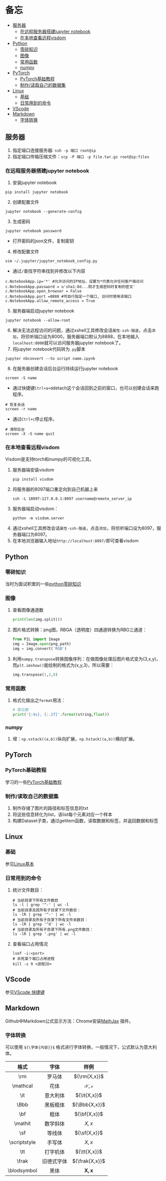 # 备忘
<!-- TOC -->

- [服务器](#%e6%9c%8d%e5%8a%a1%e5%99%a8)
  - [在远程服务器搭建jupyter notebook](#%e5%9c%a8%e8%bf%9c%e7%a8%8b%e6%9c%8d%e5%8a%a1%e5%99%a8%e6%90%ad%e5%bb%bajupyter-notebook)
  - [在本地查看远程visdom](#%e5%9c%a8%e6%9c%ac%e5%9c%b0%e6%9f%a5%e7%9c%8b%e8%bf%9c%e7%a8%8bvisdom)
- [Python](#python)
  - [零碎知识](#%e9%9b%b6%e7%a2%8e%e7%9f%a5%e8%af%86)
  - [图像](#%e5%9b%be%e5%83%8f)
  - [常用函数](#%e5%b8%b8%e7%94%a8%e5%87%bd%e6%95%b0)
  - [numpy](#numpy)
- [PyTorch](#pytorch)
  - [PyTorch基础教程](#pytorch%e5%9f%ba%e7%a1%80%e6%95%99%e7%a8%8b)
  - [制作/读取自己的数据集](#%e5%88%b6%e4%bd%9c%e8%af%bb%e5%8f%96%e8%87%aa%e5%b7%b1%e7%9a%84%e6%95%b0%e6%8d%ae%e9%9b%86)
- [Linux](#linux)
  - [基础](#%e5%9f%ba%e7%a1%80)
  - [日常用到的命令](#%e6%97%a5%e5%b8%b8%e7%94%a8%e5%88%b0%e7%9a%84%e5%91%bd%e4%bb%a4)
- [VScode](#vscode)
- [Markdown](#markdown)
  - [字体转换](#%e5%ad%97%e4%bd%93%e8%bd%ac%e6%8d%a2)

<!-- /TOC -->
## 服务器

1. 指定端口连接服务器: `ssh -p 端口 root@ip`
2. 指定端口传输压缩文件：`scp -P 端口 -p file.tar.gz root@ip:files`

### 在远程服务器搭建jupyter notebook

1. 安装jupyter notebook

```shell
pip install jupyter notebook
```

2. 创建配置文件

```shell
jupyter notebook --generate-config
```

3. 生成密码

```shell
jupyter notebook password
```

- 打开密码的json文件，复制密钥

4. 修改配置文件

```shell
vim ~/.jupyter/jupyter_notebook_config.py
```

- 通过`/`查找字符串找到并修改以下内容

```shell
c.NotebookApp.ip='*' #允许访问的IP地址，设置为*代表允许任何客户端访问
c.NotebookApp.password = u'sha1:8d...刚才生成密码时复制的密文'
c.NotebookApp.open_browser = False
c.NotebookApp.port =8888 #可自行指定一个端口, 访问时使用该端口
c.NotebookApp.allow_remote_access = True
```

5. 服务器端启动jupyter notebook

```shell
jupyter notebook --allow-root
```

6. 解决无法远程访问的问题，通过xshell工具修改会话`属性-ssh-隧道`，点击`添加`，将侦听端口设为8000，服务器端口默认为8888，在本地输入`localhost:8000`就可以访问服务器jupyter notebook了。
7. 将jupyter notebook代码转为`.py`脚本

```shell
jupyter nbconvert --to script name.ipynb
```

8. 在服务器创建会话后台运行持续运行jupyter notebook

```shell
screen -S name
```

- 通过快捷键`Ctrl+a+d`detach这个会话回到之前的窗口，也可以创建会话来跑程序。

```shell
# 恢复会话
screen -r name
```

- 通过`Ctrl+c`停止程序。

```shell
# 清除后台
screen -X -S name quit
```

### 在本地查看远程visdom

Visdom是支持torch和numpy的可视化工具。

1. 服务器端安装visdom
   ```shell
   pip install visdom
   ```
2. 将服务器的8097端口重定向到自己机器上来
   ```shell
   ssh -L 18097:127.0.0.1:8097 username@remote_server_ip
   ```
3. 服务器端启动visdom：
   ```shell
   python -m visdom.server
   ```
4. 通过xshell工具修改会话`属性-ssh-隧道`，点击`添加`，将侦听端口设为8097，服务器端口为8097。
5. 在本地浏览器输入地址`http://localhost:8097/`即可查看visdom

## Python

### 零碎知识

当时为面试积累的一些[python零碎知识](https://github.com/lllssf/Fight-for-offer/blob/master/%E9%9D%A2%E8%AF%95%E7%BC%96%E7%A8%8B%E7%AE%97%E6%B3%95/python%E9%9B%B6%E7%A2%8E.md)

### 图像

1. 查看图像通道数

   ```python
   print(len(img.split())
   ```

2. 图片格式转换：png图，RBGA（透明度）四通道转换为RBG三通道：

   ```python
   from PIL import Image
   img = Image.open(png_path)
   img = img.convert('RGB')
   ```

3. 利用`numpy.transpose`转换图像序列：在做图像处理后图片格式变为(3,x,y)，而`plt.imshow()`能绘制的格式为(x,y,3)，所以需要：

   ```python
   img.transpose(1,2,0)
   ```

### 常用函数

1. 格式化输出之`format`用法：

   ```python
   # 取位数
   print('{:4s}, {:.2f}'.format(string,float))
   ```

### numpy

1. 增：`np.vstack((a,b))`纵向扩展，`np.hstack((a,b))`横向扩展。


## PyTorch

### PyTorch基础教程

学习的一些[PyTorch基础教程](https://github.com/lllssf/NN-implemantation/blob/master/torch_tutor.ipynb)

### 制作/读取自己的数据集

1. 制作存储了图片的路径和标签信息的txt
2. 将这些信息转化为list，该list每个元素对应一个样本
3. 构建Dataset子类，通过getitem函数，读取数据和标签，并返回数据和标签

## Linux 

### 基础

参见[Linux基本](https://github.com/lllssf/tips4me/blob/master/Linux%E5%9F%BA%E6%9C%AC%E6%93%8D%E4%BD%9C.md)

### 日常用到的命令

1. 统计文件数目：

   ```shell
   # 当前目录下所有文件数目
   ls -l | grep '^-' | wc -l
   # 当前目录及其所有子目录下文件数目：
   ls -lR | grep '^-' | wc -l
   # 当前目录及所有子目录下所有文件夹数目：
   ls -lR | grep '^d' | wc -l
   # 当前目录及所有子目录下所有.png文件数目：
   ls -lR | grep '.png' | wc -l
   ```

2. 查看端口占用情况

   ```shell
   lsof -i:<port>
   # 杀死某个端口占用进程
   kill -s 9 <进程ID>
   ```

## VScode

参见[VScode 快捷键](https://github.com/lllssf/tips4me/blob/master/VScode%E5%BF%AB%E6%8D%B7%E9%94%AE.md)

## Markdown

Github中Markdown公式显示方法：Chrome安装[MathJax](https://chrome.google.com/webstore/detail/mathjax-plugin-for-github/ioemnmodlmafdkllaclgeombjnmnbima/related) 插件。

### 字体转换

可以使用 `${\字体{内容}}$` 格式进行字体转换，一般情况下，公式默认为意大利体。

格式|字体|样例
:-:|:-:|:-:
\rm|罗马体|${\rm{X,x}}$
\mathcal|花体|${\mathcal{X,x}}$
\it|意大利体|${\it{X,x}}$
\Bbb|黑板粗体|${\Bbb{X,x}}$
\bf|粗体|${\bf{X,x}}$
\mathit|数学斜体|${\mathit{X,x}}$
\sf|等线体|${\sf{X,x}}$
\scriptstyle|手写体|${\scriptstyle{X,x}}$
\tt|打字机体|${\tt{X,x}}$
\frak|旧德式字体|${\frak{X,x}}$
\blodsymbol|黑体|${\boldsymbol{X,x}}$
